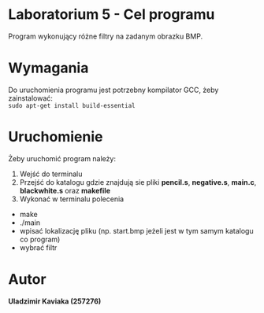 # Laboratorium 5 - Cel programu
Program wykonujący różne filtry na zadanym obrazku BMP.
# Wymagania
Do uruchomienia programu jest potrzebny kompilator GCC, żeby zainstalować:  
``sudo apt-get install build-essential``
# Uruchomienie
Żeby uruchomić program należy:  
1. Wejść do terminalu  
2. Przejść do katalogu gdzie znajdują sie pliki **pencil.s**, **negative.s**, **main.c**, **blackwhite.s** oraz **makefile**  
3. Wykonać w terminalu polecenia
 - make
 - ./main
 - wpisać lokalizację pliku (np. start.bmp jeżeli jest w tym samym katalogu co program)  
 - wybrać filtr
# Autor
**Uladzimir Kaviaka (257276)**
